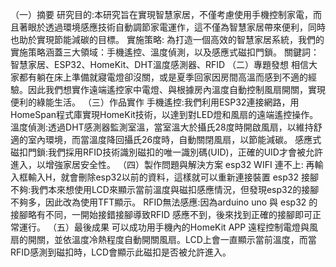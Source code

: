 （一）摘要
  研究目的:本研究旨在實現智慧家居，不僅考慮使用手機控制家電，而且著眼於透過環境感應技術自動調節家電運作，這不僅為智慧家居帶來便利，同時也助於實現節能減碳的目標。
  實施策略: 為打造一個高效的智慧家居系統，我們的實施策略涵蓋三大領域：手機遙控、溫度偵測，以及感應式磁扣門鎖。
  關鍵詞：智慧家居、ESP32、HomeKit、DHT溫度感測器、RFID
（二）專題發想
  相信大家都有躺在床上準備就寢電燈卻沒關，或是夏季回家因房間高溫而感到不適的經驗。因此我們想實作遠端遙控家中電燈、與根據房內溫度自動控制風扇開關，實現便利的綠能生活。
（三）作品實作
  手機遙控:我們利用ESP32連接網路，用HomeSpan程式庫實現HomeKit技術，以達到對LED燈和風扇的遠端遙控操作。
  溫度偵測:透過DHT感測器監測室溫，當室溫大於攝氏28度時開啟風扇，以維持舒適的室內環境，而當溫度降回攝氏26度時，自動關閉風扇，以節能減碳。
  感應式磁扣門鎖:我們採用RFID技術識別磁扣的唯一識別碼(UID)，正確的UID才會被允許進入，以增強家居安全性。
（四）製作問題與解決方案
  esp32 WIFI 連不上: 再輸入框輸入H，就會刪除esp32以前的資料，這樣就可以重新連接裝置
  esp32 接腳不夠:我們本來想使用LCD來顯示當前溫度與磁扣感應情況，但發現esp32的接腳不夠多，因此改為使用TFT顯示。
  RFID無法感應:因為arduino uno 與 esp32 的接腳略有不同，一開始接錯接腳導致RFID 感應不到，後來找到正確的接腳即可正常運行。
（五）最後成果
  可以成功用手機內的HomeKit APP 遠程控制電燈與風扇的開關，並依溫度冷熱程度自動開關風扇。LCD上會一直顯示當前溫度，而當RFID感測到磁扣時，LCD會顯示此磁扣是否被允許進入。
